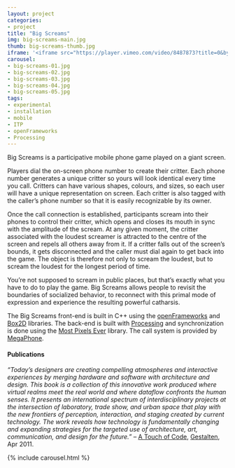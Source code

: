 ```yaml
---
layout:	project
categories:
- project
title: "Big Screams"
img: big-screams-main.jpg
thumb: big-screams-thumb.jpg
iframe: '<iframe src="https://player.vimeo.com/video/8487873?title=0&byline=0&portrait=0" width="945" height="532" frameborder="0" webkitallowfullscreen mozallowfullscreen allowfullscreen></iframe>'
carousel:
- big-screams-01.jpg
- big-screams-02.jpg
- big-screams-03.jpg
- big-screams-04.jpg
- big-screams-05.jpg
tags:
- experimental
- installation
- mobile
- ITP
- openFrameworks
- Processing
---
```

Big Screams is a participative mobile phone game played on a giant screen.

Players dial the on-screen phone number to create their critter. Each phone number generates a unique critter so yours will look identical every time you call. Critters can have various shapes, colours, and sizes, so each user will have a unique representation on screen. Each critter is also tagged with the caller’s phone number so that it is easily recognizable by its owner.

Once the call connection is established, participants scream into their phones to control their critter, which opens and closes its mouth in sync with the amplitude of the scream. At any given moment, the critter associated with the loudest screamer is attracted to the centre of the screen and repels all others away from it. If a critter falls out of the screen’s bounds, it gets disconnected and the caller must dial again to get back into the game. The object is therefore not only to scream the loudest, but to scream the loudest for the longest period of time.

You’re not supposed to scream in public places, but that’s exactly what you have to do to play the game. Big Screams allows people to revisit the boundaries of socialized behavior, to reconnect with this primal mode of expression and experience the resulting powerful catharsis.

The Big Screams front-end is built in C++ using the [openFrameworks](http://www.openframeworks.cc/) and [Box2D](http://box2d.org/) libraries. The back-end is built with [Processing](https://processing.org/) and synchronization is done using the [Most Pixels Ever](https://github.com/shiffman/Most-Pixels-Ever-Processing) library. The call system is provided by [MegaPhone](http://www.megaphonetv.com/).

#### Publications

_“Today’s designers are creating compelling atmospheres and interactive experiences by merging hardware and software with architecture and design. This book is a collection of this innovative work produced where virtual realms meet the real world and where dataflow confronts the human senses. It presents an international spectrum of interdisciplinary projects at the intersection of laboratory, trade show, and urban space that play with the new frontiers of perception, interaction, and staging created by current technology. The work reveals how technology is fundamentally changing and expanding strategies for the targeted use of architecture, art, communication, and design for the future.”_ – [A Touch of Code](http://shop.gestalten.com/a-touch-of-code.html), [Gestalten](http://shop.gestalten.com/), Apr 2011.

{% include carousel.html %}
